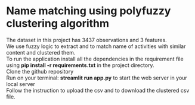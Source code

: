 # **Name matching using polyfuzzy clustering algorithm**<br>
The dataset in this project has 3437 observations and 3 features.<br>
We use fuzzy logic to extract and to match name of activities with similar content and clustered
them.<br>
To run the application install all the dependencies in the requirement file using **pip install -r requirements.txt** in the project directory.<br>
Clone the github repository<br>
Run on your terminal: **streamlit run app.py** to start the web server in your local server<br>
Follow the instruction to upload the csv and to download the clustered csv file.

